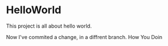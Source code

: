 # HelloWorld
This project is all about hello world.

Now I've commited a change, in a diffrent branch. 
How You Doin
